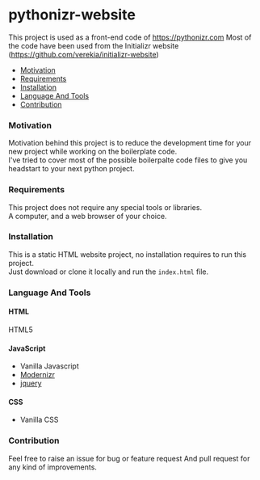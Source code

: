 # pythonizr-website

This project is used as a front-end code of https://pythonizr.com
Most of the code have been used from the Initializr website (https://github.com/verekia/initializr-website)

* [Motivation](#motivation)
* [Requirements](#requirements)
* [Installation](#installation)
* [Language And Tools](#language-and-tools)
* [Contribution](#contribution)

### Motivation

Motivation behind this project is to reduce the development time for your new project while working on the boilerplate code.<br />
I've tried to cover most of the possible boilerpalte code files to give you headstart to your next python project.

### Requirements
This project does not require any special tools or libraries.<br />
A computer, and a web browser of your choice.

### Installation
This is a static HTML website project, no installation requires to run this project.<br />
Just download or clone it locally and run the `index.html` file.

### Language And Tools
#### HTML

HTML5

#### JavaScript

- Vanilla Javascript
- [Modernizr](https://modernizr.com/)
- [jquery](https://jquery.com/)

#### CSS

- Vanilla CSS

### Contribution

Feel free to raise an issue for bug or feature request And pull request for any kind of improvements.







